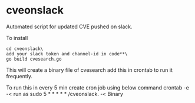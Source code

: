 # cveonslack
Automated script for updated CVE pushed on slack.

To install

```git clone github.com/th3r4id/cveonslack.git\
cd cveonslack\
add your slack token and channel-id in code**\
go build cvesearch.go
```

This will create a binary file of cvesearch add this in crontab to run it frequently.

To run this in every 5 min create cron job using below command
crontab -e -< run as sudo
5 * * * * * /cveonslack.   -< Binary
